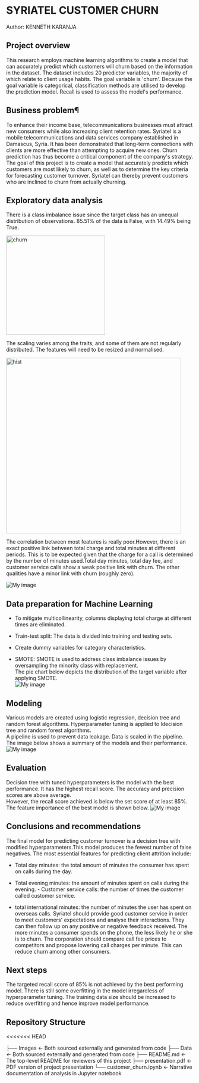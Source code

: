 # SYRIATEL CUSTOMER CHURN
Author: KENNETH KARANJA




## Project overview
This research employs machine learning algorithms to create a model that can accurately predict which customers will churn based on the information in the dataset. The dataset includes 20 predictor variables, the majority of which relate to client usage habits. The goal variable is 'churn'. Because the goal variable is categorical, classification methods are utilised to develop the prediction model. Recall is used to assess the model's performance.
## Business problem¶
To enhance their income base, telecommunications businesses must attract new consumers while also increasing client retention rates. Syriatel is a mobile telecommunications and data services company established in Damascus, Syria. It has been demonstrated that long-term connections with clients are more effective than attempting to acquire new ones. Churn prediction has thus become a critical component of the company's strategy. The goal of this project is to create a model that accurately predicts which customers are most likely to churn, as well as to determine the key criteria for forecasting customer turnover. Syriatel can thereby prevent customers who are inclined to churn from actually churning.


## Exploratory data analysis
There is a class imbalance issue since the target class has an unequal distribution of observations. 85.51% of the data is False, with 14.49% being True.

<img width="266" alt="churn" src="https://github.com/pseudocmd/Syriatel_project/assets/151546592/0ff526d3-e508-4124-938b-8ae7a7666d0f">

The scaling varies among the traits, and some of them are not regularly distributed. The features will need to be resized and normalised.


<img width="471" alt="hist" src="https://github.com/pseudocmd/Syriatel_project/assets/151546592/666a6f27-865a-4488-8f87-f77f8f3a66aa">

The correlation between most features is really poor.However, there is an exact positive link between total charge and total minutes at different periods. This is to be expected given that the charge for a call is determined by the number of minutes used.Total day minutes, total day fee, and customer service calls show a weak positive link with churn. The other qualities have a minor link with churn (roughly zero).

![My image](Images/corr.png)

## Data preparation for Machine Learning
- To mitigate multicollinearity, columns displaying total charge at different times are eliminated.<br>
- Train-test split: The data is divided into training and testing sets.<br>
- Create dummy variables for category characteristics.

- SMOTE: SMOTE is used to address class imbalance issues by oversampling the minority class with replacement.<br>
The pie chart below depicts the distribution of the target variable after applying SMOTE.<br>
![My image](Images/churn_2.png)


## Modeling
Various models are created using logistic regression, decision tree and random forest algorithms. Hyperparameter tuning is applied to ldecision tree and random forest algorithms.<br>
A pipeline is used to prevent data leakage. Data is scaled in the pipeline.<br>
The image below shows a summary of the models and their performance.
![My image](Images/modeling.png)

## Evaluation
Decision tree with tuned hyperparameters is the model with the best performance. It has the highest recall score. The accuracy and precision scores are above average.<br>
However, the recall score achieved is below the set score of at least 85%.<br>
The feature importance of the best model is shown below.
![My image](Images/feat_importance.png)

## Conclusions and recommendations
The final model for predicting customer turnover is a decision tree with modified hyperparameters.This model produces the fewest number of false negatives.
The most essential features for predicting client attrition include:
- Total day minutes: the total amount of minutes the consumer has spent on calls during the day.

- Total evening minutes: the amount of minutes spent on calls during the evening. - Customer service calls: the number of times the customer called customer service.
- total international minutes: the number of minutes the user has spent on overseas calls.
Syriatel should provide good customer service in order to meet customers' expectations and analyse their interactions. They can then follow up on any positive or negative feedback received.
The more minutes a consumer spends on the phone, the less likely he or she is to churn. The corporation should compare call fee prices to competitors and propose lowering call charges per minute. This can reduce churn among other consumers.

## Next steps
The targeted recall score of 85% is not achieved by the best performing model. There is still some overfitting in the model irregardless of hyperparameter tuning.
The training data size should be increased to reduce overfitting and hence improve model performance.



## Repository Structure
<<<<<<< HEAD

├── Images                                    <- Both sourced externally and generated from code
├── Data                                      <- Both sourced externally and generated from code
├── README.md                                 <- The top-level README for reviewers of this project
├── presentation.pdf                          <- PDF version of project presentation
└── customer_churn.ipynb                      <- Narrative documentation of analysis in Jupyter notebook

